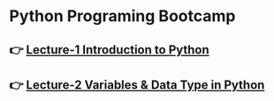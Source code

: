 # Python Programing Bootcamp

## 👉 [Lecture-1 Introduction to Python](/lecture-1/lecture1.md)

## 👉 [Lecture-2 Variables & Data Type in Python](/lecture-1/lecture2.md)

